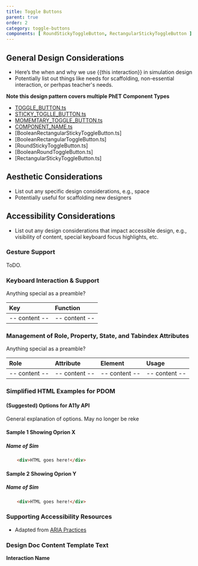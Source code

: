 ```yaml
---
title: Toggle Buttons
parent: true
order: 2
category: toggle-buttons
components: [ RoundStickyToggleButton, RectangularStickyToggleButton ]
---
```


## General Design Considerations

* Here’s the when and why we use {{this interaction}} in simulation design
* Potentially list out things like needs for scaffolding, non-essential interaction, or perhpas teacher's needs.

**Note this design pattern covers multiple PhET Component Types**

* [TOGGLE_BUTTON.ts](../js/COMPONENT_NAME.ts)
* [STICKY_TOGLLE_BUTTON.ts](../js/COMPONENT_NAME.ts)
* [MOMEMTARY_TOGGLE_BUTTON.ts](../js/COMPONENT_NAME.ts)
* [COMPONENT_NAME.ts](../js/COMPONENT_NAME.ts)
* [BooleanRectangularStickyToggleButton.ts]
* [BooleanRectangularToggleButton.ts]
* [RoundStickyToggleButton.ts]
* [BooleanRoundToggleButton.ts]
* [RectangularStickyToggleButton.ts]

## Aesthetic Considerations

* List out any specific design considerations, e.g., space
* Potentially useful for scaffolding new designers

## Accessibility Considerations

* List out any design considerations that impact accessible design, e.g., visibility of content, special keyboard focus
  highlights, etc.

### Gesture Support

ToDO.

### Keyboard Interaction & Support

Anything special as a preamble?

| Key           | Function      |
|:--------------|:--------------|
| -- content -- | -- content -- |

### Management of Role, Property, State, and Tabindex Attributes

Anything special as a preamble?

| Role          | Attribute     | Element       | Usage         |
|:--------------|:--------------|:--------------|:--------------|
| -- content -- | -- content -- | -- content -- | -- content -- |

### Simplified HTML Examples for PDOM

#### (Suggested) Options for A11y API

General explanation of options.
May no longer be reke

#### Sample 1 Showing Oprion X

##### Name of Sim

```html
	<div>HTML goes here!</div>
```

#### Sample 2 Showing Oprion Y

##### Name of Sim

```html
	<div>HTML goes here!</div>
```

### Supporting Accessibility Resources

* Adapted from [ARIA Practices]()

### Design Doc Content Template Text

**Interaction Name**



